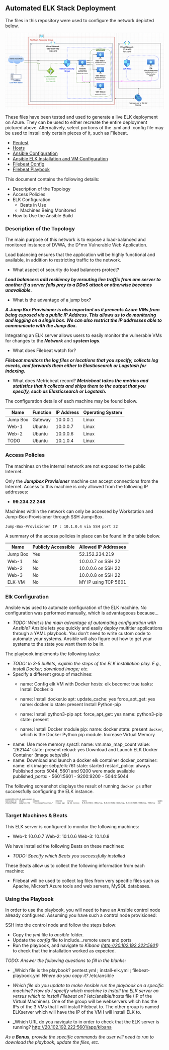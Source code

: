 ## Automated ELK Stack Deployment

The files in this repository were used to configure the network depicted below.

![alt text](https://github.com/paul-rod/PR.Repo/blob/main/Network%20Topology.png)

These files have been tested and used to generate a live ELK deployment on Azure. They can be used to either recreate the entire deployment pictured above. Alternatively, select portions of the .yml and .config file may be used to install only certain pieces of it, such as Filebeat.

  - [Pentest](../blob/main/pentest.yml)
  - [Hosts](../blob/main/Hosts)
  - [Ansible Configuration](../blob/mainansible)
  - [Ansible ELK Installation and VM Configuration](../blob/main/install-elk.yml)
  - [Filebeat Config](../blob/main/filebeat_config.yml)
  - [Filebeat Playbook](../blob.main/filebeat-playbook.yml)

This document contains the following details:
- Description of the Topology
- Access Policies
- ELK Configuration
  - Beats in Use
  - Machines Being Monitored
- How to Use the Ansible Build


### Description of the Topology

The main purpose of this network is to expose a load-balanced and monitored instance of DVWA, the D*mn Vulnerable Web Application.

Load balancing ensures that the application will be highly functional and available, in addition to restricting traffic to the network.

- What aspect of security do load balancers protect? 

**_Load balancers add resiliency by rerouting live traffic from one server to another if a server falls prey to a DDoS attack or otherwise becomes unavailable._**

- What is the advantage of a jump box?

**_A Jump Box Provisioner is also important as it prevents Azure VMs from being exposed via a public IP Address. This allows us to do monitoring and logging on a single box. We can also restrict the IP addresses able to communicate with the Jump Box._**

Integrating an ELK server allows users to easily monitor the vulnerable VMs for changes to the **_Network_** and **_system logs_**.

- What does Filebeat watch for?

**_Filebeat monitors the log files or locations that you specify, collects log events, and forwards them either to Elasticsearch or Logstash for indexing._**

- What does Metricbeat record?
**_Metricbeat takes the metrics and statistics that it collects and ships them to the output that you specify, such as Elasticsearch or Logstash._**

The configuration details of each machine may be found below.

| Name     | Function | IP Address | Operating System |
|----------|----------|------------|------------------|
| Jump Box | Gateway  | 10.0.0.1   | Linux            |
| Web-1    | Ubuntu   | 10.0.0.7   | Linux            |
| Web-2    | Ubuntu   | 10.0.0.6   | Linux            |
| TODO     | Ubuntu   | 10.1.0.4   | Linux            |

### Access Policies

The machines on the internal network are not exposed to the public Internet. 

Only the **_Jumpbox Provisioner_** machine can accept connections from the Internet. Access to this machine is only allowed from the following IP addresses:
- **99.234.22.248**

Machines within the network can only be accessed by Workstation and Jump-Box-Provisioner through SSH Jump-Box.

    Jump-Box-Provisioner IP : 10.1.0.4 via SSH port 22

A summary of the access policies in place can be found in the table below.

| Name     | Publicly Accessible | Allowed IP Addresses |
|----------|---------------------|----------------------|
| Jump Box | Yes                 | 52.152.234.219       |
| Web-1    | No                  | 10.0.0.7 on SSH 22   |
| Web-2    | No                  | 10.0.0.6 on SSH 22   |
| Web-3    | No                  | 10.0.0.8 on SSH 22   |
| ELK-VM   | No                  | MY IP using TCP 5601 |

### Elk Configuration

Ansible was used to automate configuration of the ELK machine. No configuration was performed manually, which is advantageous because...
- _TODO: What is the main advantage of automating configuration with Ansible?_
    Ansible lets you quickly and easily deploy multitier applications through a YAML playbook.
    You don't need to write custom code to automate your systems.
    Ansible will also figure out how to get your systems to the state you want them to be in.

The playbook implements the following tasks:
- _TODO: In 3-5 bullets, explain the steps of the ELK installation play. E.g., install Docker; download image; etc._
- Specify a different group of machines:
  - name: Config elk VM with Docker
    hosts: elk
    become: true
    tasks:
Install Docker.io
  - name: Install docker.io
    apt:
      update_cache: yes
      force_apt_get: yes
      name: docker.io
      state: present
Install Python-pip
  - name: Install python3-pip
    apt:
      force_apt_get: yes
      name: python3-pip
      state: present

  - name: Install Docker module
    pip:
      name: docker
      state: present
      `docker`, which is the Docker Python pip module.
Increase Virtual Memory
 - name: Use more memory
   sysctl:
     name: vm.max_map_count
     value: '262144'
     state: present
     reload: yes
Download and Launch ELK Docker Container (image sebp/elk)
 - name: Download and launch a docker elk container
   docker_container:
     name: elk
     image: sebp/elk:761
     state: started
     restart_policy: always
Published ports 5044, 5601 and 9200 were made available
     published_ports:
       -  5601:5601
       -  9200:9200
       -  5044:5044   

The following screenshot displays the result of running `docker ps` after successfully configuring the ELK instance.

![alt text](https://github.com/paul-rod/PR.Repo/blob/main/ELK%20Server%20-%20sudo%20docker%20ps.png)

### Target Machines & Beats
This ELK server is configured to monitor the following machines:
- Web-1: 10.0.0.7
  Web-2: 10.1.0.6
  Web-3: 10.1.0.8

We have installed the following Beats on these machines:
- _TODO: Specify which Beats you successfully installed_

These Beats allow us to collect the following information from each machine:
- Filebeat will be used to collect log files from very specific files such as Apache, Microsft Azure tools and web servers, MySQL databases.

### Using the Playbook
In order to use the playbook, you will need to have an Ansible control node already configured. Assuming you have such a control node provisioned: 

SSH into the control node and follow the steps below:
- Copy the _yml_ file to _ansible_ folder.
- Update the _config_ file to include...remote users and ports
- Run the playbook, and navigate to _Kibana (http://20.102.192.222:5601)_ to check that the installation worked as expected.

_TODO: Answer the following questions to fill in the blanks:_
- _Which file is the playbook?
    pentest.yml ; install-elk.yml ; filebeat-playbook.yml
  _Where do you copy it?_
    /etc/ansible

- _Which file do you update to make Ansible run the playbook on a specific machine? How do I specify which machine to install the ELK server on versus which to install Filebeat on?_
    /etc/ansible/hosts file (IP of the Virtual Machines).
    One of the group will be webservers which has the IPs of the 3 VMs that I will install Filebeat to. The other group is named ELKserver which will have the IP of the VM I will install ELK to.

- _Which URL do you navigate to in order to check that the ELK server is running?
    http://20.102.192.222:5601/app/kibana

_As a **Bonus**, provide the specific commands the user will need to run to download the playbook, update the files, etc._
